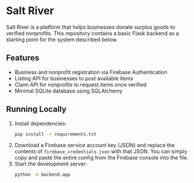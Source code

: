 # Salt River

Salt River is a platform that helps businesses donate surplus goods to verified nonprofits. This repository contains a basic Flask backend as a starting point for the system described below.

## Features
* Business and nonprofit registration via Firebase Authentication
* Listing API for businesses to post available items
* Claim API for nonprofits to request items once verified
* Minimal SQLite database using SQLAlchemy

## Running Locally
1. Install dependencies:
   ```bash
   pip install -r requirements.txt
   ```
2. Download a Firebase service account key (JSON) and replace the contents of
   `firebase_credentials.json` with that JSON. You can simply copy and paste the
   entire config from the Firebase console into the file.
3. Start the development server:
   ```bash
   python -m backend.app
   ```
